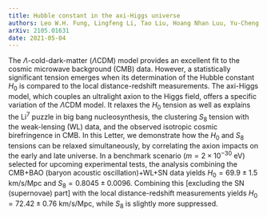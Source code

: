 ```yaml
---
title: Hubble constant in the axi-Higgs universe
authors: Leo W.H. Fung, Lingfeng Li, Tao Liu, Hoang Nhan Luu, Yu-Cheng Qiu, S. -H. Henry Tye
arXiv: 2105.01631
date: 2021-05-04
---
```

The $\Lambda$-cold-dark-matter ($\Lambda$CDM) model provides an excellent fit to the cosmic microwave background (CMB) data. However, a statistically significant tension emerges when its determination of the Hubble constant $H_0$ is compared to the local distance-redshift measurements. The axi-Higgs model, which couples an ultralight axion to the Higgs field, offers a specific variation of the $\Lambda$CDM model. It relaxes the $H_0$ tension as well as explains the Li${}^7$ puzzle in big bang nucleosynthesis, the clustering $S_8$ tension with the weak-lensing (WL) data, and the observed isotropic cosmic birefringence in CMB. In this Letter, we demonstrate how the $H_0$ and $S_8$ tensions can be relaxed simultaneously, by correlating the axion impacts on the early and late universe. In a benchmark scenario ($m=2\times 10^{-30}$ eV) selected for upcoming experimental tests, the analysis combining the CMB+BAO (baryon acoustic oscillation)+WL+SN data yields $H_0=69.9 \pm 1.5$ km/s/Mpc and $S_8 = 0.8045 \pm 0.0096$. Combining this [excluding the SN (supernovae) part] with the local distance-redshift measurements yields $H_0=72.42 \pm 0.76$ km/s/Mpc, while $S_8$ is slightly more suppressed.